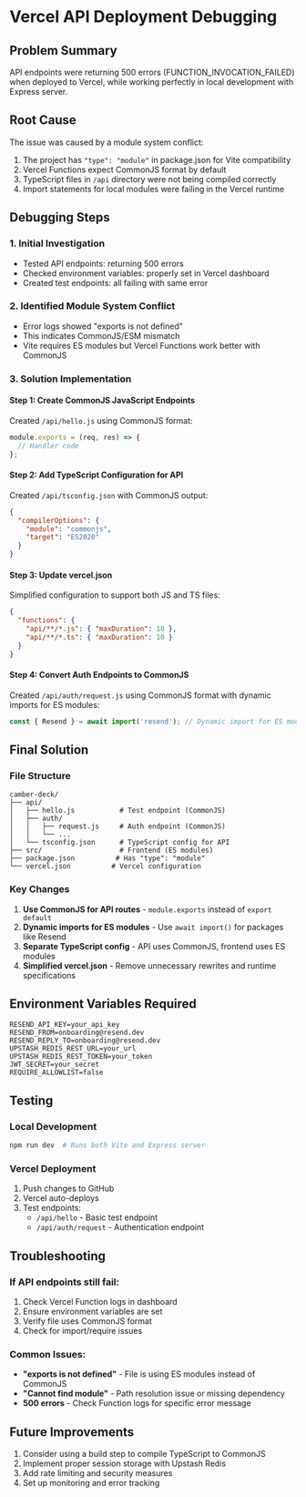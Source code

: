 # Vercel API Deployment Debugging

## Problem Summary
API endpoints were returning 500 errors (FUNCTION_INVOCATION_FAILED) when deployed to Vercel, while working perfectly in local development with Express server.

## Root Cause
The issue was caused by a module system conflict:
1. The project has `"type": "module"` in package.json for Vite compatibility
2. Vercel Functions expect CommonJS format by default
3. TypeScript files in `/api` directory were not being compiled correctly
4. Import statements for local modules were failing in the Vercel runtime

## Debugging Steps

### 1. Initial Investigation
- Tested API endpoints: returning 500 errors
- Checked environment variables: properly set in Vercel dashboard
- Created test endpoints: all failing with same error

### 2. Identified Module System Conflict
- Error logs showed "exports is not defined" 
- This indicates CommonJS/ESM mismatch
- Vite requires ES modules but Vercel Functions work better with CommonJS

### 3. Solution Implementation

#### Step 1: Create CommonJS JavaScript Endpoints
Created `/api/hello.js` using CommonJS format:
```javascript
module.exports = (req, res) => {
  // Handler code
};
```

#### Step 2: Add TypeScript Configuration for API
Created `/api/tsconfig.json` with CommonJS output:
```json
{
  "compilerOptions": {
    "module": "commonjs",
    "target": "ES2020"
  }
}
```

#### Step 3: Update vercel.json
Simplified configuration to support both JS and TS files:
```json
{
  "functions": {
    "api/**/*.js": { "maxDuration": 10 },
    "api/**/*.ts": { "maxDuration": 10 }
  }
}
```

#### Step 4: Convert Auth Endpoints to CommonJS
Created `/api/auth/request.js` using CommonJS format with dynamic imports for ES modules:
```javascript
const { Resend } = await import('resend'); // Dynamic import for ES module
```

## Final Solution

### File Structure
```
camber-deck/
├── api/
│   ├── hello.js           # Test endpoint (CommonJS)
│   ├── auth/
│   │   ├── request.js     # Auth endpoint (CommonJS)
│   │   └── ...
│   └── tsconfig.json      # TypeScript config for API
├── src/                   # Frontend (ES modules)
├── package.json          # Has "type": "module"
└── vercel.json          # Vercel configuration
```

### Key Changes
1. **Use CommonJS for API routes** - `module.exports` instead of `export default`
2. **Dynamic imports for ES modules** - Use `await import()` for packages like Resend
3. **Separate TypeScript config** - API uses CommonJS, frontend uses ES modules
4. **Simplified vercel.json** - Remove unnecessary rewrites and runtime specifications

## Environment Variables Required
```
RESEND_API_KEY=your_api_key
RESEND_FROM=onboarding@resend.dev
RESEND_REPLY_TO=onboarding@resend.dev
UPSTASH_REDIS_REST_URL=your_url
UPSTASH_REDIS_REST_TOKEN=your_token
JWT_SECRET=your_secret
REQUIRE_ALLOWLIST=false
```

## Testing

### Local Development
```bash
npm run dev  # Runs both Vite and Express server
```

### Vercel Deployment
1. Push changes to GitHub
2. Vercel auto-deploys
3. Test endpoints:
   - `/api/hello` - Basic test endpoint
   - `/api/auth/request` - Authentication endpoint

## Troubleshooting

### If API endpoints still fail:
1. Check Vercel Function logs in dashboard
2. Ensure environment variables are set
3. Verify file uses CommonJS format
4. Check for import/require issues

### Common Issues:
- **"exports is not defined"** - File is using ES modules instead of CommonJS
- **"Cannot find module"** - Path resolution issue or missing dependency
- **500 errors** - Check Function logs for specific error message

## Future Improvements
1. Consider using a build step to compile TypeScript to CommonJS
2. Implement proper session storage with Upstash Redis
3. Add rate limiting and security measures
4. Set up monitoring and error tracking